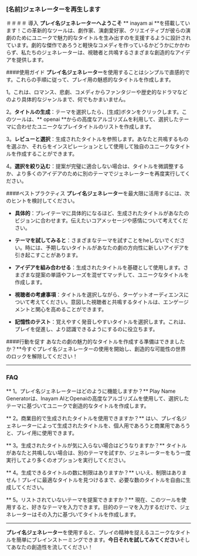 ### [名前]ジェネレーターを再生します

＃＃＃＃ 導入
**プレイ名ジェネレーターへようこそ** ** inayam ai **を搭載しています！この革新的なツールは、劇作家、演劇愛好家、クリエイティブが彼らの演劇のためにユニークで魅力的なタイトルを生み出すのを支援するように設計されています。劇的な傑作であろうと軽快なコメディを作っているかどうかにかかわらず、私たちのジェネレーターは、視聴者と共鳴するさまざまな創造的なアイデアを提供します。

####使用ガイド
**プレイ名ジェネレーター**を使用することはシンプルで直感的です。これらの手順に従って、プレイ用の魅惑的なタイトルを作成します。

1。これは、ロマンス、悲劇、コメディからファンタジーや歴史的なドラマなどのより具体的なジャンルまで、何でもかまいません。

2。**タイトルの生成**：テーマを選択したら、[生成]ボタンをクリックします。このツールは、** openai **からの高度なアルゴリズムを利用して、選択したテーマに合わせたユニークなプレイタイトルのリストを作成します。

3。**レビューと選択**：生成されたタイトルを参照します。あなたと共鳴するものを選ぶか、それらをインスピレーションとして使用して独自のユニークなタイトルを作成することができます。

4。**選択を絞り込む**：提案が完璧に適合しない場合は、タイトルを微調整するか、より多くのアイデアのために別のテーマでジェネレーターを再度実行してください。

####ベストプラクティス
**プレイ名ジェネレーター**を最大限に活用するには、次のヒントを検討してください。

-  **具体的**：プレイテーマに具体的になるほど、生成されたタイトルがあなたのビジョンに合わせます。伝えたいコアメッセージや感情について考えてください。

-  **テーマを試してみると**：さまざまなテーマを試すことをheしないでください。時には、予期しないタイトルがあなたの劇の方向性に新しいアイデアを引き起こすことがあります。

-  **アイデアを組み合わせる**：生成されたタイトルを基礎として使用します。さまざまな提案の単語やフレーズを混ぜてマッチして、ユニークなタイトルを作成します。

-  **視聴者の考慮事項**：タイトルを選択しながら、ターゲットオーディエンスについて考えてください。意図した視聴者と共鳴するタイトルは、エンゲージメントと関心を高めることができます。

-  **記憶性のテスト**：覚えやすく発音しやすいタイトルを選択します。これは、プレイを促進し、より認識できるようにするのに役立ちます。

####行動を促す
あなたの劇の魅力的なタイトルを作成する準備はできましたか？**今すぐプレイ名ジェネレーターの使用を開始し、創造的な可能性の世界のロックを解除してください！

---

### FAQ

** 1。プレイ名ジェネレーターはどのように機能しますか？**
Play Name Generatorは、Inayam AIとOpenaiの高度なアルゴリズムを使用して、選択したテーマに基づいてユニークで創造的なタイトルを作成します。

** 2。商業目的で生成されたタイトルを使用できますか？**
はい、プレイ名ジェネレーターによって生成されたタイトルを、個人用であろうと商業用であろうと、プレイ用に使用できます。

** 3。生成されたタイトルが気に入らない場合はどうなりますか？**
タイトルがあなたと共鳴しない場合は、別のテーマを試すか、ジェネレーターをもう一度実行してより多くのオプションを実行してください。

** 4。生成できるタイトルの数に制限はありますか？**
いいえ、制限はありません！プレイに最適なタイトルを見つけるまで、必要な数のタイトルを自由に生成してください。

** 5。リストされていないテーマを提案できますか？**
現在、このツールを使用すると、好きなテーマを入力できます。目的のテーマを入力するだけで、ジェネレーターはその入力に基づいてタイトルを作成します。

---

**プレイ名ジェネレーター**を使用すると、プレイの精神を捉えるユニークなタイトルを簡単にブレインストーミングできます。**今日それを試してみてください**そしてあなたの創造性を流してください！